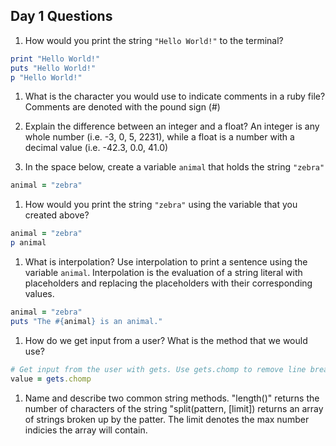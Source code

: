 ## Day 1 Questions

1. How would you print the string `"Hello World!"` to the terminal?
```ruby
print "Hello World!"
puts "Hello World!"
p "Hello World!"
```

1. What is the character you would use to indicate comments in a ruby file?
Comments are denoted with the pound sign (#)

1. Explain the difference between an integer and a float?
An integer is any whole number (i.e. -3, 0, 5, 2231), while a float is a number with a decimal value (i.e. -42.3, 0.0, 41.0)

1. In the space below, create a variable `animal` that holds the string `"zebra"`
```ruby
animal = "zebra"
```


1. How would you print the string `"zebra"` using the variable that you created above?
```ruby
animal = "zebra"
p animal
```

1. What is interpolation? Use interpolation to print a sentence using the variable `animal`.
Interpolation is the evaluation of a string literal with placeholders and replacing the placeholders with their corresponding values.
```ruby
animal = "zebra"
puts "The #{animal} is an animal."
```

1. How do we get input from a user? What is the method that we would use?
```ruby
# Get input from the user with gets. Use gets.chomp to remove line break (\n) from input
value = gets.chomp
```


1. Name and describe two common string methods.
"length()" returns the number of characters of the string
"split(pattern, [limit]) returns an array of strings broken up by the patter. The limit denotes the max number indicies the array will contain.
